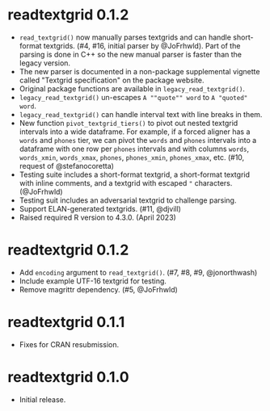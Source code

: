 # readtextgrid 0.1.2

* `read_textgrid()` now manually parses textgrids and can handle short-format 
  textgrids. (#4, #16, initial parser by @JoFrhwld). Part of the parsing is done
  in C++ so the new manual parser is faster than the legacy version.
* The new parser is documented in a non-package supplemental vignette called 
  "Textgrid specification" on the package website.
* Original package functions are available in `legacy_read_textgrid()`.
* `legacy_read_textgrid()` un-escapes `A ""quote"" word` to `A "quoted" word`.
* `legacy_read_textgrid()` can handle interval text with line breaks in them.
* New function `pivot_textgrid_tiers()` to pivot out nested textgrid 
  intervals into a wide dataframe. For example, if a forced aligner has a 
  `words` and `phones` tier, we can pivot the `words` and `phones` 
  intervals into a dataframe with one row per `phones` intervals and with 
  columns `words`, `words_xmin`, `words_xmax`, `phones`, `phones_xmin`, 
  `phones_xmax`, etc. (#10, request of @stefanocoretta)
* Testing suite includes a short-format textgrid, a short-format textgrid 
  with inline comments, and a textgrid with escaped `"` characters. (@JoFrhwld) 
* Testing suit includes an adversarial textgrid to challenge parsing.
* Support ELAN-generated textgrids. (#11, @djvill)
* Raised required R version to 4.3.0. (April 2023)


# readtextgrid 0.1.2

* Add `encoding` argument to `read_textgrid()`. (#7, #8, #9, @jonorthwash)
* Include example UTF-16 textgrid for testing.
* Remove magrittr dependency. (#5, @JoFrhwld)


# readtextgrid 0.1.1

* Fixes for CRAN resubmission.


# readtextgrid 0.1.0

* Initial release.
